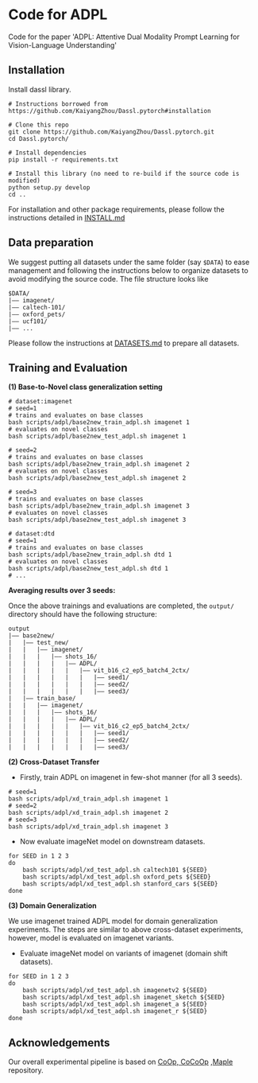 # Code for ADPL

Code for the paper 'ADPL: Attentive Dual Modality Prompt Learning for Vision-Language Understanding'

## Installation

Install dassl library.

```shell
# Instructions borrowed from https://github.com/KaiyangZhou/Dassl.pytorch#installation

# Clone this repo
git clone https://github.com/KaiyangZhou/Dassl.pytorch.git
cd Dassl.pytorch/

# Install dependencies
pip install -r requirements.txt

# Install this library (no need to re-build if the source code is modified)
python setup.py develop
cd ..
```

For installation and other package requirements, please follow the instructions detailed in [INSTALL.md](https://github.com/muzairkhattak/multimodal-prompt-learning/blob/main/docs/INSTALL.md)

## Data preparation

We suggest putting all datasets under the same folder (say `$DATA`) to ease management and following the instructions below to organize datasets to avoid modifying the source code. The file structure looks like

```shell
$DATA/
|–– imagenet/
|–– caltech-101/
|–– oxford_pets/
|–– ucf101/
|–– ...
```

Please follow the instructions at [DATASETS.md](https://github.com/KaiyangZhou/CoOp/blob/main/DATASETS.md) to prepare all datasets.

## Training and Evaluation

**(1) Base-to-Novel class generalization setting**

```shell
# dataset:imagenet
# seed=1
# trains and evaluates on base classes
bash scripts/adpl/base2new_train_adpl.sh imagenet 1
# evaluates on novel classes
bash scripts/adpl/base2new_test_adpl.sh imagenet 1

# seed=2
# trains and evaluates on base classes
bash scripts/adpl/base2new_train_adpl.sh imagenet 2
# evaluates on novel classes
bash scripts/adpl/base2new_test_adpl.sh imagenet 2

# seed=3
# trains and evaluates on base classes
bash scripts/adpl/base2new_train_adpl.sh imagenet 3
# evaluates on novel classes
bash scripts/adpl/base2new_test_adpl.sh imagenet 3

# dataset:dtd
# seed=1
# trains and evaluates on base classes
bash scripts/adpl/base2new_train_adpl.sh dtd 1
# evaluates on novel classes
bash scripts/adpl/base2new_test_adpl.sh dtd 1
# ...
```

**Averaging results over 3 seeds:**

Once the above trainings and evaluations are completed, the `output/` directory should have the following structure:

```shell
output
|–– base2new/
|   |–– test_new/
|   |   |–– imagenet/
|   |   |   |–– shots_16/
|   |   |   |   |–– ADPL/
|   |   |   |   |   |–– vit_b16_c2_ep5_batch4_2ctx/
|   |   |   |   |   |   |–– seed1/
|   |   |   |   |   |   |–– seed2/
|   |   |   |   |   |   |–– seed3/
|   |–– train_base/
|   |   |–– imagenet/
|   |   |   |–– shots_16/
|   |   |   |   |–– ADPL/
|   |   |   |   |   |–– vit_b16_c2_ep5_batch4_2ctx/
|   |   |   |   |   |   |–– seed1/
|   |   |   |   |   |   |–– seed2/
|   |   |   |   |   |   |–– seed3/
```

**(2) Cross-Dataset Transfer**

- Firstly, train ADPL on imagenet in few-shot manner (for all 3 seeds).

```shell
# seed=1 
bash scripts/adpl/xd_train_adpl.sh imagenet 1
# seed=2 
bash scripts/adpl/xd_train_adpl.sh imagenet 2
# seed=3 
bash scripts/adpl/xd_train_adpl.sh imagenet 3
```

- Now evaluate imageNet model on downstream datasets.

```shell
for SEED in 1 2 3
do
    bash scripts/adpl/xd_test_adpl.sh caltech101 ${SEED}
    bash scripts/adpl/xd_test_adpl.sh oxford_pets ${SEED}
    bash scripts/adpl/xd_test_adpl.sh stanford_cars ${SEED}
done
```

 **(3) Domain Generalization**

We use imagenet trained ADPL model for domain generalization experiments. The steps are similar to above cross-dataset experiments, however, model is evaluated on imagenet variants.

- Evaluate imageNet model on variants of imagenet (domain shift datasets).

```shell
for SEED in 1 2 3
do
    bash scripts/adpl/xd_test_adpl.sh imagenetv2 ${SEED}
    bash scripts/adpl/xd_test_adpl.sh imagenet_sketch ${SEED}
    bash scripts/adpl/xd_test_adpl.sh imagenet_a ${SEED}
    bash scripts/adpl/xd_test_adpl.sh imagenet_r ${SEED}
done
```

## Acknowledgements

Our overall experimental pipeline is based on [CoOp, CoCoOp](https://github.com/KaiyangZhou/CoOp) ,[Maple](https://github.com/muzairkhattak/multimodal-prompt-learning) repository.
